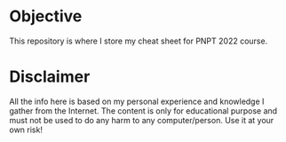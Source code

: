 # Objective
This repository is where I store my cheat sheet for PNPT 2022 course.

# Disclaimer

All the info here is based on my personal experience and knowledge I gather from the Internet. The content is only for educational purpose and must not be used to do any harm to any computer/person.
Use it at your own risk!